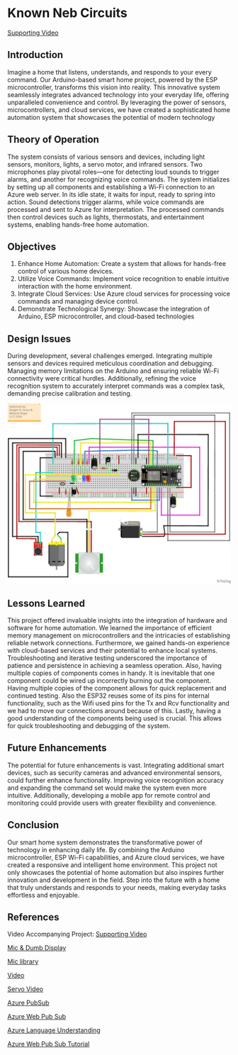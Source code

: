 # Known Neb Circuits
[Supporting Video](https://youtu.be/zoNuiFG_GVk)

## Introduction

Imagine a home that listens, understands, and responds to your every command. Our Arduino-based smart home project, powered by the ESP microcontroller, transforms this vision into reality. This innovative system seamlessly integrates advanced technology into your everyday life, offering unparalleled convenience and control. By leveraging the power of sensors, microcontrollers, and cloud services, we have created a sophisticated home automation system that showcases the potential of modern technology

## Theory of Operation

The system consists of various sensors and devices, including light sensors, monitors, lights, a servo motor, and infrared sensors. Two microphones play pivotal roles—one for detecting loud sounds to trigger alarms, and another for recognizing voice commands. The system initializes by setting up all components and establishing a Wi-Fi connection to an Azure web server. In its idle state, it waits for input, ready to spring into action. Sound detections trigger alarms, while voice commands are processed and sent to Azure for interpretation. The processed commands then control devices such as lights, thermostats, and entertainment systems, enabling hands-free home automation.

## Objectives

1) Enhance Home Automation: Create a system that allows for hands-free control of various home devices.
2) Utilize Voice Commands: Implement voice recognition to enable intuitive interaction with the home environment.
3) Integrate Cloud Services: Use Azure cloud services for processing voice commands and managing device control.
4) Demonstrate Technological Synergy: Showcase the integration of Arduino, ESP microcontroller, and cloud-based technologies 

## Design Issues

During development, several challenges emerged. Integrating multiple sensors and devices required meticulous coordination and debugging. Managing memory limitations on the Arduino and ensuring reliable Wi-Fi connectivity were critical hurdles. Additionally, refining the voice recognition system to accurately interpret commands was a complex task, demanding precise calibration and testing.

![Alt text](Midterm/Documents/Final-2024_bb.png "Schematic Diagram")

## Lessons Learned

This project offered invaluable insights into the integration of hardware and software for home automation. We learned the importance of efficient memory management on microcontrollers and the intricacies of establishing reliable network connections. Furthermore, we gained hands-on experience with cloud-based services and their potential to enhance local systems. Troubleshooting and iterative testing underscored the importance of patience and persistence in achieving a seamless operation. Also, having multiple copies of components comes in handy. It is inevitable that one component could be wired up incorrectly burning out the component. Having multiple copies of the component allows for quick replacement and continued testing. Also the ESP32 reuses some of its pins for internal functionality, such as the Wifi used pins for the Tx and Rcv functionality and we had to move our connections around because of this. Lastly, having a good understanding of the components being used is crucial. This allows for quick troubleshooting and debugging of the system. 

## Future Enhancements

The potential for future enhancements is vast. Integrating additional smart devices, such as security cameras and advanced environmental sensors, could further enhance functionality. Improving voice recognition accuracy and expanding the command set would make the system even more intuitive. Additionally, developing a mobile app for remote control and monitoring could provide users with greater flexibility and convenience.

## Conclusion

Our smart home system demonstrates the transformative power of technology in enhancing daily life. By combining the Arduino microcontroller, ESP Wi-Fi capabilities, and Azure cloud services, we have created a responsive and intelligent home environment. This project not only showcases the potential of home automation but also inspires further innovation and development in the field. Step into the future with a home that truly understands and responds to your needs, making everyday tasks effortless and enjoyable.

## References

Video Accompanying Project:
[Supporting Video](https://youtu.be/ueXpcHeXfcc?si=wkf0O5Zj8lw5V81l)

[Mic & Dumb Display](https://www.instructables.com/ESP32-Mic-Testing-With-INMP441-and-DumbDisplay/)

[Mic library](https://github.com/sheaivey/ESP32-AudioInI2S)

[Video](https://www.youtube.com/watch?v=m8LwPNXqK9o)

[Servo Video](https://www.youtube.com/watch?v=ueXpcHeXfcc)

[Azure PubSub](https://learn.microsoft.com/en-us/azure/azure-web-pubsub/key-concepts?WT.mc_id=Portal-Microsoft_Azure_SignalR)

[Azure Web Pub Sub](https://learn.microsoft.com/en-us/azure/azure-web-pubsub/reference-functions-bindings?tabs=csharp)

[Azure Language Understanding](https://github.com/MicrosoftLearning/mslearn-ai-language/blob/main/Instructions/Exercises/03-language-understanding.md)

[Azure Web Pub Sub Tutorial](https://learn.microsoft.com/en-us/azure/azure-web-pubsub/tutorial-serverless-notification?tabs=csharp-isolated-process)

